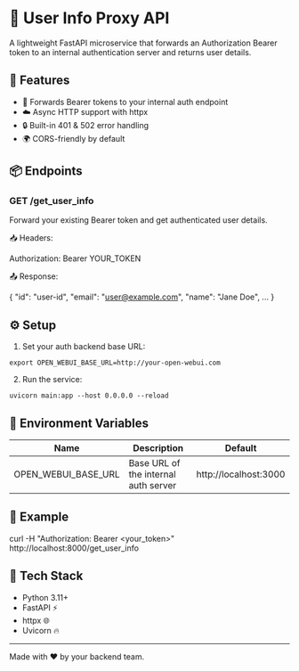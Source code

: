 # 🔐 User Info Proxy API

A lightweight FastAPI microservice that forwards an Authorization Bearer token to an internal authentication server and returns user details.

## 🚀 Features

- 🔁 Forwards Bearer tokens to your internal auth endpoint
- ☁️ Async HTTP support with httpx
- 🔒 Built-in 401 & 502 error handling
- 🌍 CORS-friendly by default

## 📦 Endpoints

### GET /get_user_info

Forward your existing Bearer token and get authenticated user details.

📥 Headers:

Authorization: Bearer YOUR_TOKEN

📤 Response:

{
  "id": "user-id",
  "email": "user@example.com",
  "name": "Jane Doe",
  ...
}

## ⚙️ Setup

1. Set your auth backend base URL:

```
export OPEN_WEBUI_BASE_URL=http://your-open-webui.com
```

2. Run the service:

```
uvicorn main:app --host 0.0.0.0 --reload
```

## 🧩 Environment Variables

| Name                | Description                          | Default              |
|---------------------|--------------------------------------|----------------------|
| OPEN_WEBUI_BASE_URL | Base URL of the internal auth server | http://localhost:3000 |

## 🍿 Example

curl -H "Authorization: Bearer <your_token>" http://localhost:8000/get_user_info

## 🧪 Tech Stack

- Python 3.11+
- FastAPI ⚡
- httpx 🌐
- Uvicorn 🔥

---

Made with ❤️ by your backend team.
